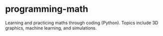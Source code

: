 # programming-math
Learning and practicing maths through coding (Python). Topics include 3D graphics, machine learning, and simulations.
